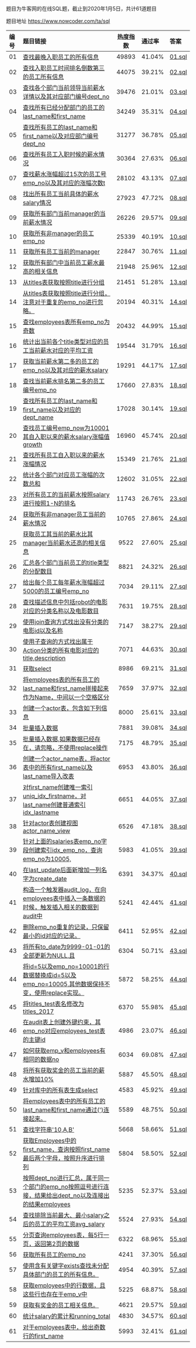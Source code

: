 

题目为牛客网的在线SQL题，截止到2020年1月5日，共计61道题目

题目地址 https://www.nowcoder.com/ta/sql

|编号|题目链接|热度指数|通过率|答案|
| :- |:------ | :--: |:---|:--|
| 01   | [查找最晚入职员工的所有信息](https://www.nowcoder.com/practice/218ae58dfdcd4af195fff264e062138f?tpId=82&tqId=29753&tPage=1&rp=&ru=/ta/sql&qru=/ta/sql/question-ranking) | 49893    | 41.04% | [01.sql](./SQL/01.sql)  |
| 02   | [查找入职员工时间排名倒数第三的员工所有信息](https://www.nowcoder.com/practice/ec1ca44c62c14ceb990c3c40def1ec6c?tpId=82&tqId=29754&tPage=1&rp=&ru=/ta/sql&qru=/ta/sql/question-ranking) | 44075    | 39.21% | [02.sql](./SQL/02.sql)  |
| 03   | [查找各个部门当前领导当前薪水详情以及其对应部门编号dept_no](https://www.nowcoder.com/practice/c63c5b54d86e4c6d880e4834bfd70c3b?tpId=82&tqId=29755&tPage=1&rp=&ru=/ta/sql&qru=/ta/sql/question-ranking) | 39476    | 21.01% | [03.sql](./SQL/03.sql)  |
| 04   | [查找所有已经分配部门的员工的last_name和first_name](https://www.nowcoder.com/practice/6d35b1cd593545ab985a68cd86f28671?tpId=82&tqId=29756&tPage=1&rp=&ru=/ta/sql&qru=/ta/sql/question-ranking) | 34249    | 35.31% | [04.sql](./SQL/04.sql)  |
| 05   | [查找所有员工的last_name和first_name以及对应部门编号dept_no](https://www.nowcoder.com/practice/dbfafafb2ee2482aa390645abd4463bf?tpId=82&tqId=29757&tPage=1&rp=&ru=/ta/sql&qru=/ta/sql/question-ranking) | 31277    | 36.78% | [05.sql](./SQL/05.sql)  |
| 06   | [查找所有员工入职时候的薪水情况](https://www.nowcoder.com/practice/23142e7a23e4480781a3b978b5e0f33a?tpId=82&tqId=29758&tPage=1&rp=&ru=/ta/sql&qru=/ta/sql/question-ranking) | 30364    | 27.63% | [06.sql](./SQL/06.sql)  |
| 07   | [查找薪水涨幅超过15次的员工号emp_no以及其对应的涨幅次数t](https://www.nowcoder.com/practice/6d4a4cff1d58495182f536c548fee1ae?tpId=82&tqId=29759&tPage=1&rp=&ru=/ta/sql&qru=/ta/sql/question-ranking) | 28102    | 43.13% | [07.sql](./SQL/07.sql)  |
| 08   | [找出所有员工当前具体的薪水salary情况](https://www.nowcoder.com/practice/ae51e6d057c94f6d891735a48d1c2397?tpId=82&tqId=29760&tPage=1&rp=&ru=/ta/sql&qru=/ta/sql/question-ranking) | 27923    | 47.72% | [08.sql](./SQL/08.sql)  |
| 09   | [获取所有部门当前manager的当前薪水情况](https://www.nowcoder.com/practice/4c8b4a10ca5b44189e411107e1d8bec1?tpId=82&tqId=29761&tPage=1&rp=&ru=/ta/sql&qru=/ta/sql/question-ranking) | 26226    | 29.57% | [09.sql](./SQL/09.sql)  |
| 10   | [获取所有非manager的员工emp_no](https://www.nowcoder.com/practice/32c53d06443346f4a2f2ca733c19660c?tpId=82&tqId=29762&tPage=1&rp=&ru=/ta/sql&qru=/ta/sql/question-ranking) | 25339    | 40.19% | [10.sql](./SQL/10.sql) |
| 11   | [获取所有员工当前的manager](https://www.nowcoder.com/practice/e50d92b8673a440ebdf3a517b5b37d62?tpId=82&tqId=29763&tPage=1&rp=&ru=/ta/sql&qru=/ta/sql/question-ranking) | 22847    | 30.76% | [11.sql](./SQL/11.sql) |
| 12   | [获取所有部门中当前员工薪水最高的相关信息](https://www.nowcoder.com/practice/4a052e3e1df5435880d4353eb18a91c6?tpId=82&tqId=29764&tPage=1&rp=&ru=/ta/sql&qru=/ta/sql/question-ranking) | 21948    | 25.96% | [12.sql](./SQL/12.sql) |
| 13   | [从titles表获取按照title进行分组](https://www.nowcoder.com/practice/72ca694734294dc78f513e147da7821e?tpId=82&tqId=29765&tPage=1&rp=&ru=/ta/sql&qru=/ta/sql/question-ranking) | 21451    | 51.28% | [13.sql](./SQL/13.sql) |
| 14   | [从titles表获取按照title进行分组，注意对于重复的emp_no进行忽略。](https://www.nowcoder.com/practice/c59b452f420c47f48d9c86d69efdff20?tpId=82&tqId=29766&tPage=1&rp=&ru=/ta/sql&qru=/ta/sql/question-ranking) | 20194    | 40.31% | [14.sql](./SQL/14.sql) |
| 15   | [查找employees表所有emp_no为奇数](https://www.nowcoder.com/practice/a32669eb1d1740e785f105fa22741d5c?tpId=82&tqId=29767&tPage=1&rp=&ru=/ta/sql&qru=/ta/sql/question-ranking) | 20432    | 44.99% | [15.sql](./SQL/15.sql) |
| 16   | [统计出当前各个title类型对应的员工当前薪水对应的平均工资](https://www.nowcoder.com/practice/c8652e9e5a354b879e2a244200f1eaae?tpId=82&tqId=29768&tPage=1&rp=&ru=/ta/sql&qru=/ta/sql/question-ranking) | 19544    | 31.79% | [16.sql](./SQL/16.sql) |
| 17   | [获取当前薪水第二多的员工的emp_no以及其对应的薪水salary](https://www.nowcoder.com/practice/8d2c290cc4e24403b98ca82ce45d04db?tpId=82&tqId=29769&tPage=1&rp=&ru=/ta/sql&qru=/ta/sql/question-ranking) | 19291    | 44.17% | [17.sql](./SQL/17.sql) |
| 18   | [查找当前薪水排名第二多的员工编号emp_no](https://www.nowcoder.com/practice/c1472daba75d4635b7f8540b837cc719?tpId=82&tqId=29770&tPage=1&rp=&ru=/ta/sql&qru=/ta/sql/question-ranking) | 17660    | 27.83% | [18.sql](./SQL/18.sql) |
| 19   | [查找所有员工的last_name和first_name以及对应的dept_name](https://www.nowcoder.com/practice/5a7975fabe1146329cee4f670c27ad55?tpId=82&tqId=29771&tPage=1&rp=&ru=/ta/sql&qru=/ta/sql/question-ranking) | 17028    | 30.14% | [19.sql](./SQL/19.sql) |
| 20   | [查找员工编号emp_now为10001其自入职以来的薪水salary涨幅值growth](https://www.nowcoder.com/practice/c727647886004942a89848e2b5130dc2?tpId=82&tqId=29772&tPage=1&rp=&ru=/ta/sql&qru=/ta/sql/question-ranking) | 16960    | 45.74% | [20.sql](./SQL/20.sql) |
| 21   | [查找所有员工自入职以来的薪水涨幅情况](https://www.nowcoder.com/practice/fc7344ece7294b9e98401826b94c6ea5?tpId=82&tqId=29773&tPage=2&rp=&ru=/ta/sql&qru=/ta/sql/question-ranking) | 15349    | 21.76% | [21.sql](./SQL/21.sql) |
| 22   | [统计各个部门对应员工涨幅的次数总和](https://www.nowcoder.com/practice/6a62b6c0a7324350a6d9959fa7c21db3?tpId=82&tqId=29774&tPage=2&rp=&ru=/ta/sql&qru=/ta/sql/question-ranking) | 12602    | 31.05% | [22.sql](./SQL/22.sql) |
| 23   | [对所有员工的当前薪水按照salary进行按照1-N的排名](https://www.nowcoder.com/practice/b9068bfe5df74276bd015b9729eec4bf?tpId=82&tqId=29775&tPage=2&rp=&ru=/ta/sql&qru=/ta/sql/question-ranking) | 11743    | 26.76% | [23.sql](./SQL/23.sql) |
| 24   | [获取所有非manager员工当前的薪水情况](https://www.nowcoder.com/practice/8fe212a6c71b42de9c15c56ce354bebe?tpId=82&tqId=29776&tPage=2&rp=&ru=/ta/sql&qru=/ta/sql/question-ranking) | 10765    | 27.86% | [24.sql](./SQL/24.sql) |
| 25   | [获取员工其当前的薪水比其manager当前薪水还高的相关信息](https://www.nowcoder.com/practice/f858d74a030e48da8e0f69e21be63bef?tpId=82&tqId=29777&tPage=2&rp=&ru=/ta/sql&qru=/ta/sql/question-ranking) | 9522     | 27.60% | [25.sql](./SQL/25.sql) |
| 26   | [汇总各个部门当前员工的title类型的分配数目](https://www.nowcoder.com/practice/4bcb6a7d3e39423291d2f7bdbbff87f8?tpId=82&tqId=29778&tPage=2&rp=&ru=/ta/sql&qru=/ta/sql/question-ranking) | 8821     | 24.32% | [26.sql](./SQL/26.sql) |
| 27   | [给出每个员工每年薪水涨幅超过5000的员工编号emp_no](https://www.nowcoder.com/practice/eb9b13e5257744db8265aa73de04fd44?tpId=82&tqId=29779&tPage=2&rp=&ru=/ta/sql&qru=/ta/sql/question-ranking) | 7034     | 29.11% | [27.sql](./SQL/27.sql) |
| 28   | [查找描述信息中包括robot的电影对应的分类名称以及电影数目](https://www.nowcoder.com/practice/3a303a39cc40489b99a7e1867e6507c5?tpId=82&tqId=29780&tPage=2&rp=&ru=/ta/sql&qru=/ta/sql/question-ranking) | 7631     | 19.75% | [28.sql](./SQL/28.sql) |
| 29   | [使用join查询方式找出没有分类的电影id以及名称](https://www.nowcoder.com/practice/a158fa6e79274ac497832697b4b83658?tpId=82&tqId=29781&tPage=2&rp=&ru=/ta/sql&qru=/ta/sql/question-ranking) | 7147     | 38.27% | [29.sql](./SQL/29.sql) |
| 30   | [使用子查询的方式找出属于Action分类的所有电影对应的title,description](https://www.nowcoder.com/practice/2f2e556d335d469f96b91b212c4c203e?tpId=82&tqId=29782&tPage=2&rp=&ru=/ta/sql&qru=/ta/sql/question-ranking) | 7071     | 44.63% | [30.sql](./SQL/30.sql) |
| 31   | [获取select](https://www.nowcoder.com/practice/18f30bb19fd34abebcf7e6397c7fb5d8?tpId=82&tqId=29799&tPage=2&rp=&ru=/ta/sql&qru=/ta/sql/question-ranking) | 8986     | 69.21% | [31.sql](./SQL/31.sql) |
| 32   | [将employees表的所有员工的last_name和first_name拼接起来作为Name，中间以一个空格区分](https://www.nowcoder.com/practice/6744b90bbdde40209f8ecaac0b0516fe?tpId=82&tqId=29800&tPage=2&rp=&ru=/ta/sql&qru=/ta/sql/question-ranking) | 7659     | 37.97% | [32.sql](./SQL/32.sql) |
| 33   | [创建一个actor表，包含如下列信息](https://www.nowcoder.com/practice/ac233de508ef4849b0eeb4f38dcf09cf?tpId=82&tqId=29801&tPage=2&rp=&ru=/ta/sql&qru=/ta/sql/question-ranking) | 8000     | 25.61% | [33.sql](./SQL/33.sql) |
| 34   | [批量插入数据](https://www.nowcoder.com/practice/51c12cea6a97468da149c04b7ecf362e?tpId=82&tqId=29802&tPage=2&rp=&ru=/ta/sql&qru=/ta/sql/question-ranking) | 7881     | 39.08% | [34.sql](./SQL/34.sql) |
| 35   | [批量插入数据,如果数据已经存在，请忽略，不使用replace操作](https://www.nowcoder.com/practice/153c8a8e7805400ba8e384e03acc6b3e?tpId=82&tqId=29803&tPage=2&rp=&ru=/ta/sql&qru=/ta/sql/question-ranking) | 7175     | 48.79% | [35.sql](./SQL/35.sql) |
| 36   | [创建一个actor_name表，将actor表中的所有first_name以及last_name导入改表](https://www.nowcoder.com/practice/881385f388cf4fe98b2ed9f8897846df?tpId=82&tqId=29804&tPage=2&rp=&ru=/ta/sql&qru=/ta/sql/question-ranking) | 6953     | 43.80% | [36.sql](./SQL/36.sql) |
| 37   | [对first_name创建唯一索引uniq_idx_firstname，对last_name创建普通索引idx_lastname](https://www.nowcoder.com/practice/e1824daa0c49404aa602cf0cb34bdd75?tpId=82&tqId=29805&tPage=2&rp=&ru=/ta/sql&qru=/ta/sql/question-ranking) | 6651     | 44.05% | [37.sql](./SQL/37.sql) |
| 38   | [针对actor表创建视图actor_name_view](https://www.nowcoder.com/practice/b9db784b5e3d488cbd30bd78fdb2a862?tpId=82&tqId=29806&tPage=2&rp=&ru=/ta/sql&qru=/ta/sql/question-ranking) | 6526     | 47.18% | [38.sql](./SQL/38.sql) |
| 39   | [针对上面的salaries表emp_no字段创建索引idx_emp_no，查询emp_no为10005,](https://www.nowcoder.com/practice/f9fa9dc1a1fc4130b08e26c22c7a1e5f?tpId=82&tqId=29807&tPage=2&rp=&ru=/ta/sql&qru=/ta/sql/question-ranking) | 5983     | 41.05% | [39.sql](./SQL/39.sql) |
| 40   | [在last_update后面新增加一列名字为create_date](https://www.nowcoder.com/practice/119f04716d284cb7a19fba65dd876b03?tpId=82&tqId=29808&tPage=2&rp=&ru=/ta/sql&qru=/ta/sql/question-ranking) | 6391     | 34.37% | [40.sql](./SQL/40.sql) |
| 41   | [构造一个触发器audit_log，在向employees表中插入一条数据的时候，触发插入相关的数据到audit中](https://www.nowcoder.com/practice/7e920bb2e1e74c4e83750f5c16033e2e?tpId=82&tqId=29809&tPage=3&rp=&ru=/ta/sql&qru=/ta/sql/question-ranking) | 5241     | 42.44% | [41.sql](./SQL/41.sql) |
| 42   | [删除emp_no重复的记录，只保留最小的id对应的记录。](https://www.nowcoder.com/practice/3d92551a6f6d4f1ebde272d20872cf05?tpId=82&tqId=29810&tPage=3&rp=&ru=/ta/sql&qru=/ta/sql/question-ranking) | 6411     | 52.95% | [42.sql](./SQL/42.sql) |
| 43   | [将所有to_date为9999-01-01的全部更新为NULL,且](https://www.nowcoder.com/practice/859f28f43496404886a77600ea68ef59?tpId=82&tqId=29811&tPage=3&rp=&ru=/ta/sql&qru=/ta/sql/question-ranking) | 6304     | 50.71% | [43.sql](./SQL/43.sql) |
| 44   | [将id=5以及emp_no=10001的行数据替换成id=5以及emp_no=10005,其他数据保持不变，使用replace实现。](https://www.nowcoder.com/practice/2bec4d94f525458ca3d0ebf3bc8cd240?tpId=82&tqId=29812&tPage=3&rp=&ru=/ta/sql&qru=/ta/sql/question-ranking) | 5872     | 58.25% | [44.sql](./SQL/44.sql) |
| 45   | [将titles_test表名修改为titles_2017](https://www.nowcoder.com/practice/5277d7f92aa746ab8aa42886e5d570d4?tpId=82&tqId=29813&tPage=3&rp=&ru=/ta/sql&qru=/ta/sql/question-ranking) | 6370     | 55.98% | [45.sql](./SQL/45.sql) |
| 46   | [在audit表上创建外键约束，其emp_no对应employees_test表的主键id](https://www.nowcoder.com/practice/aeaa116185f24f209ca4fa40e226de48?tpId=82&tqId=29814&tPage=3&rp=&ru=/ta/sql&qru=/ta/sql/question-ranking) | 4986     | 23.07% | [46.sql](./SQL/46.sql) |
| 47   | [如何获取emp_v和employees有相同的数据no](https://www.nowcoder.com/practice/2435cc7b43c94d3b88ffbcfadc0241de?tpId=82&tqId=29815&tPage=3&rp=&ru=/ta/sql&qru=/ta/sql/question-ranking) | 6034     | 69.08% | [47.sql](./SQL/47.sql) |
| 48   | [将所有获取奖金的员工当前的薪水增加10%](https://www.nowcoder.com/practice/d3b058dcc94147e09352eb76f93b3274?tpId=82&tqId=29816&tPage=3&rp=&ru=/ta/sql&qru=/ta/sql/question-ranking) | 5887     | 45.50% | [48.sql](./SQL/48.sql) |
| 49   | [针对库中的所有表生成select](https://www.nowcoder.com/practice/355036f7f0c8429a85281f7ac05b457a?tpId=82&tqId=29817&tPage=3&rp=&ru=/ta/sql&qru=/ta/sql/question-ranking) | 4583     | 45.92% | [49.sql](./SQL/49.sql) |
| 50   | [将employees表中的所有员工的last_name和first_name通过(')连接起来。](https://www.nowcoder.com/practice/810bf4ee3ac64949b08983aa66ec7bee?tpId=82&tqId=29818&tPage=3&rp=&ru=/ta/sql&qru=/ta/sql/question-ranking) | 5589     | 48.75% | [50.sql](./SQL/50.sql) |
| 51   | [查找字符串'10,A,B'](https://www.nowcoder.com/practice/e3870bd5d6744109a902db43c105bd50?tpId=82&tqId=29819&tPage=3&rp=&ru=/ta/sql&qru=/ta/sql/question-ranking) | 5668     | 58.66% | [51.sql](./SQL/51.sql) |
| 52   | [获取Employees中的first_name，查询按照first_name最后两个字母，按照升序进行排列](https://www.nowcoder.com/practice/74d90728827e44e2864cce8b26882105?tpId=82&tqId=29820&tPage=3&rp=&ru=/ta/sql&qru=/ta/sql/question-ranking) | 5804     | 58.50% | [52.sql](./SQL/52.sql) |
| 53   | [按照dept_no进行汇总，属于同一个部门的emp_no按照逗号进行连接，结果给出dept_no以及连接出的结果employees](https://www.nowcoder.com/practice/6e86365af15e49d8abe2c3d4b5126e87?tpId=82&tqId=29821&tPage=3&rp=&ru=/ta/sql&qru=/ta/sql/question-ranking) | 5235     | 52.37% | [53.sql](./SQL/53.sql) |
| 54   | [查找排除当前最大、最小salary之后的员工的平均工资avg_salary](https://www.nowcoder.com/practice/95078e5e1fba4438b85d9f11240bc591?tpId=82&tqId=29822&tPage=3&rp=&ru=/ta/sql&qru=/ta/sql/question-ranking) | 5524     | 27.93% | [54.sql](./SQL/54.sql) |
| 55   | [分页查询employees表，每5行一页，返回第2页的数据](https://www.nowcoder.com/practice/f24966e0cb8a49c192b5e65339bc8c03?tpId=82&tqId=29823&tPage=3&rp=&ru=/ta/sql&qru=/ta/sql/question-ranking) | 6322     | 68.96% | [55.sql](./SQL/55.sql) |
| 56   | [获取所有员工的emp_no](https://www.nowcoder.com/practice/e2dab5477fdd4ec0ba84031f8e817b8a?tpId=82&tqId=29824&tPage=3&rp=&ru=/ta/sql&qru=/ta/sql/question-ranking) | 4241     | 37.30% | [56.sql](./SQL/56.sql) |
| 57   | [使用含有关键字exists查找未分配具体部门的员工的所有信息。](https://www.nowcoder.com/practice/c39cbfbd111a4d92b221acec1c7c1484?tpId=82&tqId=29825&tPage=3&rp=&ru=/ta/sql&qru=/ta/sql/question-ranking) | 4954     | 40.39% | [57.sql](./SQL/57.sql) |
| 58   | [获取employees中的行数据，且这些行也存在于emp_v中](https://www.nowcoder.com/practice/2556c1fcc92c490d9bf331ab07dfb7dc?tpId=82&tqId=29826&tPage=3&rp=&ru=/ta/sql&qru=/ta/sql/question-ranking) | 5225     | 68.87% | [58.sql](./SQL/58.sql) |
| 59   | [获取有奖金的员工相关信息。](https://www.nowcoder.com/practice/5cdbf1dcbe8d4c689020b6b2743820bf?tpId=82&tqId=29827&tPage=3&rp=&ru=/ta/sql&qru=/ta/sql/question-ranking) | 4621     | 29.57% | [59.sql](./SQL/59.sql) |
| 60   | [统计salary的累计和running_total](https://www.nowcoder.com/practice/58824cd644ea47d7b2b670c506a159a6?tpId=82&tqId=29828&tPage=3&rp=&ru=/ta/sql&qru=/ta/sql/question-ranking) | 4830     | 34.57% | [60.sql](./SQL/60.sql) |
| 61   | [对于employees表中，给出奇数行的first_name](https://www.nowcoder.com/practice/e3cf1171f6cc426bac85fd4ffa786594?tpId=82&tqId=29829&tPage=4&rp=&ru=/ta/sql&qru=/ta/sql/question-ranking) | 5993     | 32.41% | [61.sql](./SQL/61.sql) |